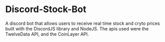 # Discord-Stock-Bot
A discord bot that allows users to receive real time stock and cryto prices built with the DiscordJS library and NodeJS. The apis used were the TwelveData API, and the CoinLayer API.
